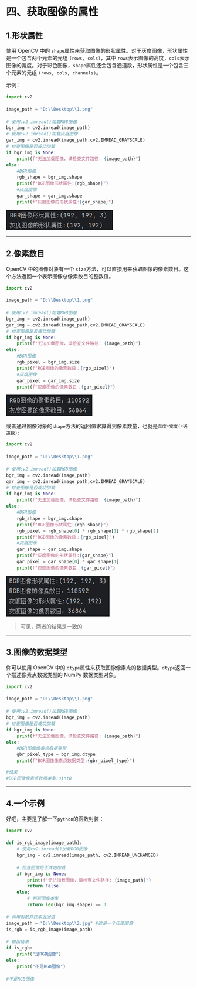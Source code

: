 # 四、获取图像的属性

## 1.形状属性

使用 OpenCV 中的 `shape`​ 属性来获取图像的形状属性。对于灰度图像，形状属性是一个包含两个元素的元组 `(rows, cols)`​，其中 `rows`​ 表示图像的高度，`cols`​ 表示图像的宽度。对于彩色图像，`shape`​ 属性还会包含通道数，形状属性是一个包含三个元素的元组 `(rows, cols, channels)`​。

示例：

```python
import cv2

image_path = "D:\\Desktop\\1.png"

# 使用cv2.imread()加载RGB图像
bgr_img = cv2.imread(image_path)
# 使用cv2.imread()加载灰度图像
gar_img = cv2.imread(image_path,cv2.IMREAD_GRAYSCALE)
# 检查图像是否成功加载
if bgr_img is None:
    print(f"无法加载图像，请检查文件路径: {image_path}")
else:
    #BGR图像
    rgb_shape = bgr_img.shape
    print(f"BGR图像形状属性:{rgb_shape}")
    #灰度图像
    gar_shape = gar_img.shape
    print(f"灰度图像的形状属性:{gar_shape}")
```

​![image](assets/image-20231127162609-9i3hcdl.png)​

---

## 2.像素数目

OpenCV 中的图像对象有一个 `size`​ 方法，可以直接用来获取图像的像素数目。这个方法返回一个表示图像总像素数目的整数值。

```python
import cv2

image_path = "D:\\Desktop\\1.png"

# 使用cv2.imread()加载RGB图像
bgr_img = cv2.imread(image_path)
gar_img = cv2.imread(image_path,cv2.IMREAD_GRAYSCALE)
# 检查图像是否成功加载
if bgr_img is None:
    print(f"无法加载图像，请检查文件路径: {image_path}")
else:
    #BGR图像
    rgb_pixel = bgr_img.size
    print(f"RGB图像的像素数目：{rgb_pixel}")
    #灰度图像
    gar_pixel = gar_img.size
    print(f"灰度图像的像素数目：{gar_pixel}")
```

​![image](assets/image-20231127163417-t2dxd4v.png)​

或者通过图像对象的`shape`​方法的返回值求算得到像素数量，也就是`高度*宽度(*通道数)`​:

```python
import cv2

image_path = "D:\\Desktop\\1.png"

# 使用cv2.imread()加载RGB图像
bgr_img = cv2.imread(image_path)
gar_img = cv2.imread(image_path,cv2.IMREAD_GRAYSCALE)
# 检查图像是否成功加载
if bgr_img is None:
    print(f"无法加载图像，请检查文件路径: {image_path}")
else:
    #BGR图像
    rgb_shape = bgr_img.shape
    print(f"BGR图像形状属性:{rgb_shape}")
    rgb_pixel = rgb_shape[0] * rgb_shape[1] * rgb_shape[2]
    print(f"RGB图像的像素数目：{rgb_pixel}")
    #灰度图像
    gar_shape = gar_img.shape
    print(f"灰度图像的形状属性:{gar_shape}")
    gar_pixel = gar_shape[0] * gar_shape[1]
    print(f"灰度图像的像素数目：{gar_pixel}")
```

​![image](assets/image-20231127163316-n8tg2xs.png)​

> 可见，两者的结果是一致的

---

## 3.图像的数据类型

你可以使用 OpenCV 中的 `dtype`​ 属性来获取图像像素点的数据类型。`dtype`​ 返回一个描述像素点数据类型的 NumPy 数据类型对象。

```python
import cv2

image_path = "D:\\Desktop\\1.png"

# 使用cv2.imread()加载RGB图像
bgr_img = cv2.imread(image_path)
# 检查图像是否成功加载
if bgr_img is None:
    print(f"无法加载图像，请检查文件路径: {image_path}")
else:
    #BGR图像像素点数据类型
    gbr_pixel_type = bgr_img.dtype
    print(f"BGR图像像素点数据类型:{gbr_pixel_type}")
```

```python
#结果
#BGR图像像素点数据类型:uint8
```

---

## 4.一个示例

好吧，主要是了解一下`python`​的函数封装：

```python
import cv2

def is_rgb_image(image_path):
    # 使用cv2.imread()加载RGB图像
    bgr_img = cv2.imread(image_path, cv2.IMREAD_UNCHANGED)

    # 检查图像是否成功加载
    if bgr_img is None:
        print(f"无法加载图像，请检查文件路径: {image_path}")
        return False
    else:
        # 判断图像类型
        return len(bgr_img.shape) == 3

# 调用函数并获取返回值
image_path = "D:\\Desktop\\2.jpg" #这是一个灰度图像
is_rgb = is_rgb_image(image_path)

# 输出结果
if is_rgb:
    print("是RGB图像")
else:
    print("不是RGB图像")

#不是RGB图像
```
